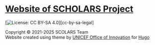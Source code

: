 [Website of SCHOLARS Project](https://scholarsproject.netlify.app/)
================================================

[![License: CC BY-SA 4.0](https://img.shields.io/badge/License-CC%20BY--SA%204.0-lightgrey.svg)][cc-by-sa-legal]



Copyright &copy; 2021-2025 SCOLARS Team <br> Website created using theme by [UNICEF Office of Innovation](https://www.unicef.org/innovation/) for [Hugo](https://gohugo.io/)